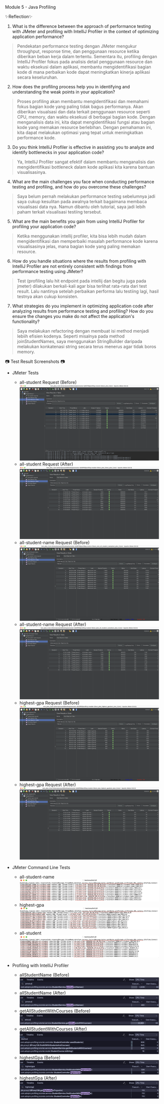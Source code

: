 Module 5 - Java Profiling

✨Reflection✨
1. What is the difference between the approach of performance testing with JMeter and profiling with IntelliJ Profiler in the context of optimizing application performance?
> Pendekatan performance testing dengan JMeter mengukur throughput, response time, dan penggunaan resource ketika diberikan beban kerja dalam tertentu. Sementara itu, profiling dengan IntelliJ Profiler fokus pada analisis detail penggunaan resource dan waktu eksekusi dalam aplikasi, membantu mengidentifikasi bagian kode di mana perbaikan kode dapat meningkatkan kinerja aplikasi secara keseluruhan.
2. How does the profiling process help you in identifying and understanding the weak points in your application? 
> Proses profiling akan membantu mengidentifikasi dan memahami fokus bagian kode yang paling tidak bagus performanya. Akan diberikan visualsasi dan data terkait penggunaan resource seperti CPU, memory, dan waktu eksekusi di berbagai bagian kode. Dengan menganalisis data ini, kita dapat mengidentifikasi fungsi atau bagian kode yang memakan resource berlebihan. Dengan pemahaman ini, kita dapat melakukan optimasi yang tepat untuk meningkatkan performance kode.
3. Do you think IntelliJ Profiler is effective in assisting you to analyze and identify bottlenecks in your application code? 
> Ya, IntelliJ Profiler sangat efektif dalam membantu menganalisis dan mengidentifikasi bottleneck dalam kode aplikasi kita karena bantuan visualisasinya. 
4. What are the main challenges you face when conducting performance testing and profiling, and how do you overcome these challenges? 
> Saya belum pernah melakukan performance testing sebelumnya jadi saya cukup kesulitan pada awalnya terkait bagaimana membaca visualisasi data nya. Namun dibantu oleh tutorial, saya jadi lebih paham terkait visualisasi testiing tersebut.
5. What are the main benefits you gain from using IntelliJ Profiler for profiling your application code? 
> Ketika menggunakan intellij profiler, kita bisa lebih mudah dalam mengidentifikasi dan memperbaiki masalah performance kode karena visualisasinya jelas, mana bagian kode yang paling memakan resource. 
6. How do you handle situations where the results from profiling with IntelliJ Profiler are not entirely consistent with findings from performance testing using JMeter? 
> Test (profiling lalu hit endpoint pada intellij dan begitu juga pada jmeter) dilakukan berkali-kali agar bisa terlihat rata-rata dari test result. Lalu nantinya setelah perbaikan performa lalu testiing lagi, hasil testnya akan cukup konsisten.
7. What strategies do you implement in optimizing application code after analyzing results from performance testing and profiling? How do you ensure the changes you make do not affect the application's functionality?
> Saya melakukan refactoring dengan membuat isi method menjadi lebiih efisien kodenya. Seperti misalnya pada method joinStudentNames, saya menggunakan StringBuilder daripada melakukan konkatenasi string secara terus menerus agar tidak boros memory.

📷 Test Result Screenshots 📷
* JMeter Tests
    * all-student Request (Before)
      ![Test Results](screenshots-test/jmeter-before-optimize-all-student.png)
    * all-student Request (After)
      ![Test Results](screenshots-test/jmeter-after-optimize-all-student.png)
    * all-student-name Request (Before)
      ![Test Results](screenshots-test/jmeter-before-optimize-all-student-name.png)
    * all-student-name Request (After)
      ![Test Results](screenshots-test/jmeter-after-optimize-all-student-name.png)
    * highest-gpa Request (Before)
      ![Test Results](screenshots-test/jmeter-before-optimize-highest-gpa.png)
    * highest-gpa Request (After)
      ![Test Results](screenshots-test/jmeter-after-optimize-highest-gpa.png)

* JMeter Command Line Tests
    * all-student-name 
      ![Test Results](screenshots-test/test-results-2.png)
    * highest-gpa
      ![Test Results](screenshots-test/test-results-3.png)
    * all-student
      ![Test Results](screenshots-test/test-results-1.png)

* Profiling with IntelliJ Profiler
    * allStudentName (Before)
      ![Test Results](screenshots-test/intellij-before-optimize-all-student-name.png)
    * allStudentName (After)
      ![Test Results](screenshots-test/intellij-after-optimize-all-student-name.png)
    * getAllStudentWithCourses (Before)
      ![Test Results](screenshots-test/intellij-before-optimize-all-student.png)
    * getAllStudentWithCourses (After)
      ![Test Results](screenshots-test/intellij-after-optimize-all-student.png)
    * highestGpa (Before)
      ![Test Results](screenshots-test/intellij-before-optimize-highest-gpa.png)
    * highestGpa (After)
      ![Test Results](screenshots-test/intellij-after-optimize-highest-gpa.png)